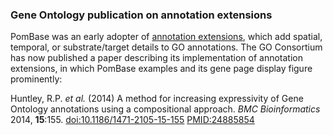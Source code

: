 ### Gene Ontology publication on annotation extensions

PomBase was an early adopter of [annotation extensions](/documentation/gene-page-gene-ontology#ann_ext), which add
spatial, temporal, or substrate/target details to GO annotations. The GO
Consortium has now published a paper describing its implementation of
annotation extensions, in which PomBase examples and its gene page
display figure prominently:

Huntley, R.P. *et al.* (2014) A method for increasing expressivity of
Gene Ontology annotations using a compositional approach. *BMC
Bioinformatics* 2014, **15**:155.
[doi:10.1186/1471-2105-15-155](http://www.biomedcentral.com/1471-2105/15/155/abstract)
[PMID:24885854](http://www.ncbi.nlm.nih.gov/pubmed/24885854)
